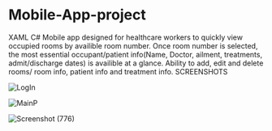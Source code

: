 # Mobile-App-project
XAML C#
Mobile app designed for healthcare workers to quickly view occupied rooms by availible room number. Once room number is selected, the most essential occupant/patient info(Name, Doctor, ailment, treatments, admit/discharge dates) is availible at a glance.
Ability to add, edit and delete rooms/ room info, patient info and treatment info.
SCREENSHOTS

![LogIn](https://user-images.githubusercontent.com/54335750/113626759-8e9a3700-9630-11eb-8e6c-df5fa12890ab.png)

![MainP](https://user-images.githubusercontent.com/54335750/113626771-935eeb00-9630-11eb-9136-f8cc903a9f4f.png)

![Screenshot (776)](https://user-images.githubusercontent.com/54335750/113626811-9c4fbc80-9630-11eb-9be5-9d0994c907b2.png)



